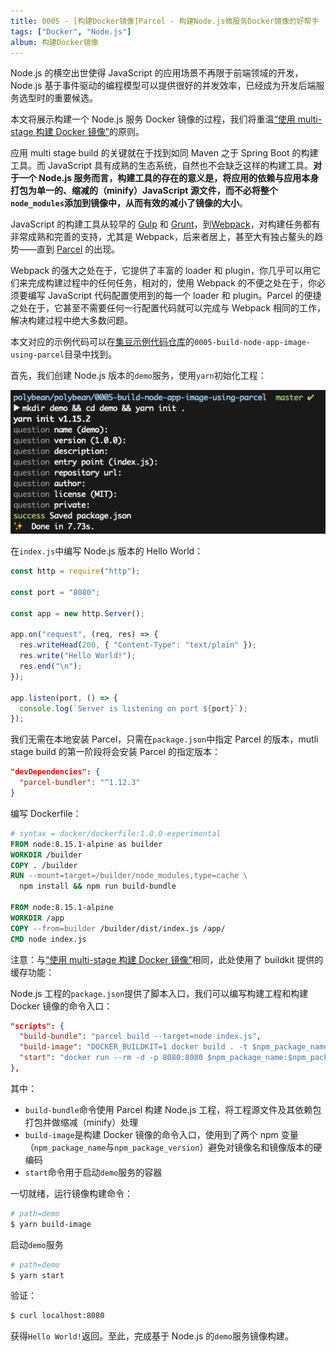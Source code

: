 ```yaml
---
title: 0005 - [构建Docker镜像]Parcel - 构建Node.js微服务Docker镜像的好帮手
tags: ["Docker", "Node.js"]
album: 构建Docker镜像
---
```


Node.js 的横空出世使得 JavaScript 的应用场景不再限于前端领域的开发，Node.js 基于事件驱动的编程模型可以提供很好的并发效率，已经成为开发后端服务选型时的重要候选。

本文将展示构建一个 Node.js 服务 Docker 镜像的过程，我们将重温[“使用 multi-stage 构建 Docker 镜像”](/2019/03/29/0004-multi-stage-build)的原则。

应用 multi stage build 的关键就在于找到如同 Maven 之于 Spring Boot 的构建工具。而 JavaScript 具有成熟的生态系统，自然也不会缺乏这样的构建工具。**对于一个 Node.js 服务而言，构建工具的存在的意义是，将应用的依赖与应用本身打包为单一的、缩减的（minify）JavaScript 源文件，而不必将整个`node_modules`添加到镜像中，从而有效的减小了镜像的大小**。

JavaScript 的构建工具从较早的 [Gulp](https://gulpjs.com/) 和 [Grunt](https://gruntjs.com/)，到[Webpack](https://webpack.js.org/)，对构建任务都有非常成熟和完善的支持，尤其是 Webpack，后来者居上，甚至大有独占鳌头的趋势——直到 [Parcel](https://parceljs.org/) 的出现。

Webpack 的强大之处在于，它提供了丰富的 loader 和 plugin，你几乎可以用它们来完成构建过程中的任何任务，相对的，使用 Webpack 的不便之处在于，你必须要编写 JavaScript 代码配置使用到的每一个 loader 和 plugin。Parcel 的便捷之处在于，它甚至不需要任何一行配置代码就可以完成与 Webpack 相同的工作，解决构建过程中绝大多数问题。

<!--more-->

本文对应的示例代码可以在[集豆示例代码仓库](https://github.com/polybean/polybean)的`0005-build-node-app-image-using-parcel`目录中找到。

首先，我们创建 Node.js 版本的`demo`服务，使用`yarn`初始化工程：

![init-project](/assets/images/0005/init-project.png)

在`index.js`中编写 Node.js 版本的 Hello World：

```js
const http = require("http");

const port = "8080";

const app = new http.Server();

app.on("request", (req, res) => {
  res.writeHead(200, { "Content-Type": "text/plain" });
  res.write("Hello World!");
  res.end("\n");
});

app.listen(port, () => {
  console.log(`Server is listening on port ${port}`);
});
```

我们无需在本地安装 Parcel，只需在`package.json`中指定 Parcel 的版本，mutli stage build 的第一阶段将会安装 Parcel 的指定版本：

```json
"devDependencies": {
  "parcel-bundler": "^1.12.3"
}
```

编写 Dockerfile：

```dockerfile
# syntax = docker/dockerfile:1.0.0-experimental
FROM node:8.15.1-alpine as builder
WORKDIR /builder
COPY . /builder
RUN --mount=target=/builder/node_modules,type=cache \
  npm install && npm run build-bundle

FROM node:8.15.1-alpine
WORKDIR /app
COPY --from=builder /builder/dist/index.js /app/
CMD node index.js
```

注意：与[“使用 multi-stage 构建 Docker 镜像”](/2019/03/29/0004-multi-stage-build)相同，此处使用了 buildkit 提供的缓存功能：

Node.js 工程的`package.json`提供了脚本入口，我们可以编写构建工程和构建 Docker 镜像的命令入口：

```json
"scripts": {
  "build-bundle": "parcel build --target=node index.js",
  "build-image": "DOCKER_BUILDKIT=1 docker build . -t $npm_package_name:$npm_package_version",
  "start": "docker run --rm -d -p 8080:8080 $npm_package_name:$npm_package_version"
},
```

其中：

- `build-bundle`命令使用 Parcel 构建 Node.js 工程，将工程源文件及其依赖包打包并做缩减（minify）处理
- `build-image`是构建 Docker 镜像的命令入口，使用到了两个 npm 变量（`npm_package_name`与`npm_package_version`）避免对镜像名和镜像版本的硬编码
- `start`命令用于启动`demo`服务的容器

一切就绪，运行镜像构建命令：

```bash
# path=demo
$ yarn build-image
```

启动`demo`服务

```bash
# path=demo
$ yarn start
```

验证：

```bash
$ curl localhost:8080
```

获得`Hello World!`返回。至此，完成基于 Node.js 的`demo`服务镜像构建。

